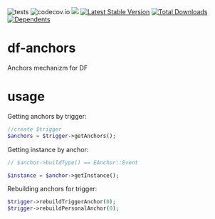 ![tests](https://github.com/jeyroik/df-anchors/workflows/PHP%20Composer/badge.svg?branch=master&event=push)
![codecov.io](https://codecov.io/gh/jeyroik/df-anchors/coverage.svg?branch=master)
<a href="https://codeclimate.com/github/jeyroik/df-anchors/maintainability"><img src="https://api.codeclimate.com/v1/badges/abe676560fcd2cfdafa4/maintainability" /></a>
[![Latest Stable Version](https://poser.pugx.org/jeyroik/df-anchors/v)](//packagist.org/packages/jeyroik/df-anchors)
[![Total Downloads](https://poser.pugx.org/jeyroik/df-anchors/downloads)](//packagist.org/packages/jeyroik/df-anchors)
[![Dependents](https://poser.pugx.org/jeyroik/df-anchors/dependents)](//packagist.org/packages/jeyroik/df-anchors)


# df-anchors
Anchors mechanizm for DF

# usage

Getting anchors by trigger:

```php
//create $trigger
$anchors = $trigger->getAnchors();
```

Getting instance by anchor:

```php
// $anchor->buildType() == EAnchor::Event

$instance = $anchor->getInstance();
```

Rebuilding anchors for trigger:

```php
$trigger->rebuildTriggerAnchor(0);
$trigger->rebuildPersonalAnchor(0);
```